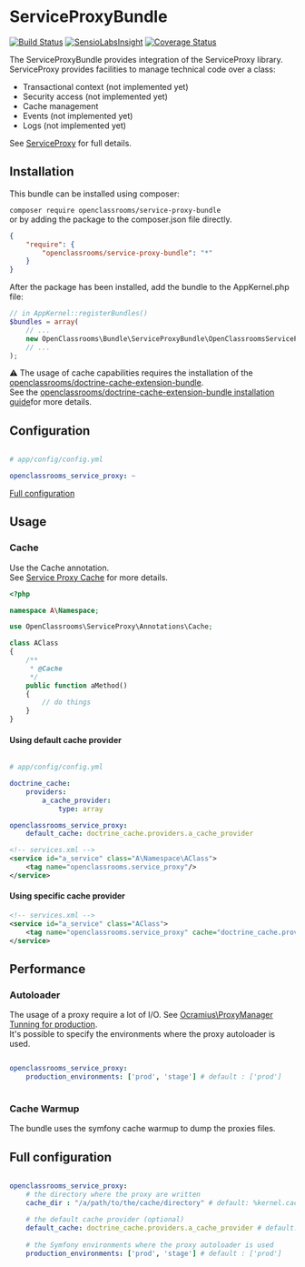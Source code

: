# ServiceProxyBundle
[![Build Status](https://travis-ci.org/OpenClassrooms/ServiceProxyBundle.svg?branch=master)](https://travis-ci.org/OpenClassrooms/ServiceProxyBundle)
[![SensioLabsInsight](https://insight.sensiolabs.com/projects/68f0b7d3-8e1f-4f8c-a84d-4c72f4cec6d1/mini.png)](https://insight.sensiolabs.com/projects/68f0b7d3-8e1f-4f8c-a84d-4c72f4cec6d1)
[![Coverage Status](https://coveralls.io/repos/OpenClassrooms/ServiceProxyBundle/badge.svg?branch=master&service=github)](https://coveralls.io/github/OpenClassrooms/ServiceProxyBundle?branch=master)

The ServiceProxyBundle provides integration of the ServiceProxy library.  
ServiceProxy provides facilities to manage technical code over a class:  
* Transactional context (not implemented yet)
* Security access (not implemented yet)
* Cache management
* Events (not implemented yet)
* Logs (not implemented yet)
    
See [ServiceProxy](https://github.com/OpenClassrooms/ServiceProxy) for full details.

## Installation
This bundle can be installed using composer:  

```composer require openclassrooms/service-proxy-bundle```  
or by adding the package to the composer.json file directly.

```json
{
    "require": {
        "openclassrooms/service-proxy-bundle": "*"
    }
}
```

After the package has been installed, add the bundle to the AppKernel.php file:

```php
// in AppKernel::registerBundles()
$bundles = array(
    // ...
    new OpenClassrooms\Bundle\ServiceProxyBundle\OpenClassroomsServiceProxyBundle(),
    // ...
);
```

:warning: The usage of cache capabilities requires the installation of the  [openclassrooms/doctrine-cache-extension-bundle](https://github.com/OpenClassrooms/DoctrineCacheExtensionBundle).  
See the [openclassrooms/doctrine-cache-extension-bundle installation guide](https://github.com/OpenClassrooms/DoctrineCacheExtensionBundle#installation)for more details.

## Configuration

```yaml

# app/config/config.yml

openclassrooms_service_proxy: ~

```

[Full configuration](https://github.com/OpenClassrooms/ServiceProxyBundle#full-configuration)


## Usage

### Cache

Use the Cache annotation.  
See [Service Proxy Cache](https://github.com/OpenClassrooms/ServiceProxy#cache) for more details.

``` php
<?php

namespace A\Namespace;

use OpenClassrooms\ServiceProxy\Annotations\Cache;

class AClass
{
    /**
     * @Cache
     */
    public function aMethod()
    {
        // do things
    }
}
```

#### Using default cache provider

``` yaml

# app/config/config.yml

doctrine_cache:
    providers:
        a_cache_provider:
            type: array

openclassrooms_service_proxy: 
    default_cache: doctrine_cache.providers.a_cache_provider    
```

```xml
<!-- services.xml -->
<service id="a_service" class="A\Namespace\AClass">
    <tag name="openclassrooms.service_proxy"/>
</service>
```

#### Using specific cache provider

```xml
<!-- services.xml -->
<service id="a_service" class="AClass">
    <tag name="openclassrooms.service_proxy" cache="doctrine_cache.providers.a_cache_provider"/>
</service>
```

## Performance

### Autoloader
The usage of a proxy require a lot of I/O. See [Ocramius\ProxyManager Tunning for production](https://ocramius.github.io/ProxyManager/docs/tuning-for-production.html).  
It's possible to specify the environments where the proxy autoloader is used.

``` yaml

openclassrooms_service_proxy:
    production_environments: ['prod', 'stage'] # default : ['prod']
    
```

### Cache Warmup
The bundle uses the symfony cache warmup to dump the proxies files. 

## Full configuration

``` yaml

openclassrooms_service_proxy:
    # the directory where the proxy are written
    cache_dir : "/a/path/to/the/cache/directory" # default: %kernel.cache_dir% 
    
    # the default cache provider (optional)
    default_cache: doctrine_cache.providers.a_cache_provider # default: null
    
    # the Symfony environments where the proxy autoloader is used
    production_environments: ['prod', 'stage'] # default : ['prod']
    
```
